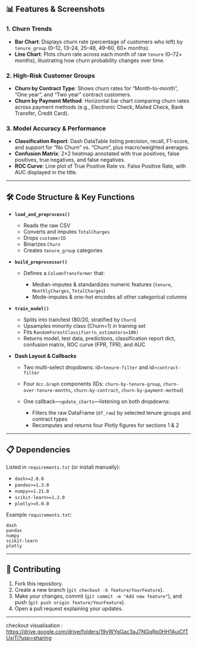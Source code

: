 ## 📊 Features & Screenshots

### 1. Churn Trends

* **Bar Chart**: Displays churn rate (percentage of customers who left) by `tenure_group` (0–12, 13–24, 25–48, 49–60, 60+ months).
* **Line Chart**: Plots churn rate across each month of raw `tenure` (0–72+ months), illustrating how churn probability changes over time.

### 2. High-Risk Customer Groups

* **Churn by Contract Type**: Shows churn rates for “Month-to-month”, “One year”, and “Two year” contract customers.
* **Churn by Payment Method**: Horizontal bar chart comparing churn rates across payment methods (e.g., Electronic Check, Mailed Check, Bank Transfer, Credit Card).

### 3. Model Accuracy & Performance

* **Classification Report**: Dash DataTable listing precision, recall, F1-score, and support for “No Churn” vs. “Churn”, plus macro/weighted averages.
* **Confusion Matrix**: 2×2 heatmap annotated with true positives, false positives, true negatives, and false negatives.
* **ROC Curve**: Line plot of True Positive Rate vs. False Positive Rate, with AUC displayed in the title.

---

## 🛠️ Code Structure & Key Functions

* **`load_and_preprocess()`**

  * Reads the raw CSV
  * Converts and imputes `TotalCharges`
  * Drops `customerID`
  * Binarizes `Churn`
  * Creates `tenure_group` categories

* **`build_preprocessor()`**

  * Defines a `ColumnTransformer` that:

    * Median-imputes & standardizes numeric features (`tenure`, `MonthlyCharges`, `TotalCharges`)
    * Mode-imputes & one-hot encodes all other categorical columns

* **`train_model()`**

  * Splits into train/test (80/20, stratified by `Churn`)
  * Upsamples minority class (Churn=1) in training set
  * Fits `RandomForestClassifier(n_estimators=100)`
  * Returns model, test data, predictions, classification report dict, confusion matrix, ROC curve (FPR, TPR), and AUC

* **Dash Layout & Callbacks**

  * Two multi-select dropdowns: id=`tenure-filter` and id=`contract-filter`
  * Four `dcc.Graph` components (IDs:
    `churn-by-tenure-group`, `churn-over-tenure-months`, `churn-by-contract`, `churn-by-payment-method`)
  * One callback—`update_charts`—listening on both dropdowns:

    * Filters the raw DataFrame (`df_raw`) by selected tenure groups and contract types
    * Recomputes and returns four Plotly figures for sections 1 & 2

---

## 📋 Dependencies

Listed in `requirements.txt` (or install manually):

* `dash>=2.0.0`
* `pandas>=1.3.0`
* `numpy>=1.21.0`
* `scikit-learn>=1.2.0`
* `plotly>=5.0.0`

Example `requirements.txt`:

```
dash
pandas
numpy
scikit-learn
plotly
```

---

## 🤝 Contributing

1. Fork this repository.
2. Create a new branch (`git checkout -b feature/YourFeature`).
3. Make your changes, commit (`git commit -m "Add new feature"`), and push (`git push origin feature/YourFeature`).
4. Open a pull request explaining your updates.

---
checkout visualisation : https://drive.google.com/drive/folders/19vWYgGac3aJ7NGqRp0HH1AuiCfTUxjTj?usp=sharing
